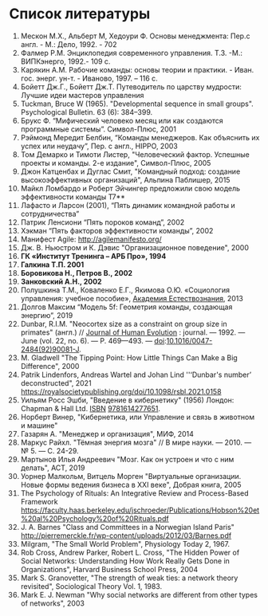 # Список литературы

1. Мескон М.Х., Альбеpт М, Хедоуpи Ф. Основы менеджмента: Пеp.с англ. - М.: Дело, 1992. - 702 
2. Фалмер Р.М. Энциклопедия современного управления. Т.3. -М.: ВИПКэнерго, 1992.- 109 с.
3. Карякин А.М. Рабочие команды: основы теории и практики. - Иван. гос. энерг. ун-т. - Иваново, 1997. – 116 с.
4. Бойетт Дж.Г., Бойетт Дж.Т. Путеводитель по царству мудрости: Лучшие идеи мастеров управления
5. Tuckman, Bruce W (1965). "Developmental sequence in small groups". Psychological Bulletin. 63 (6): 384–399.
6. Брукс Ф. “Мифический человеко месяц или как создаются программные системы”. Символ-Плюс, 2001
7. Рэймонд Мередит Белбин, “Команды менеджеров. Как объяснить их успех или неудачу”, Пер. с англ., HIPPO, 2003
8. Том Демарко и Тимоти Листер, "Человеческий фактор. Успешные проекты и команды. 2-е издание", Символ-Плюс, 2005
9. Джон Катценбах и Дуглас Смит, "Командный подход: создание высокоэффективных организаций", Альпина Паблишер, 2015
10. Майкл Ломбардо и Роберт Эйчингер предложили свою модель эффективности команды T7**
11. Лафасто и Ларсон (2001), “Пять динамик командной работы и сотрудничества”
12. Патрик Ленсиони “Пять пороков команд”, 2002
13. Хэкман “Пять факторов эффективности команды”, 2002
14. Манифест Agile: http://agilemanifesto.org/
15. Дж. В. Ньюстром и К. Дэвис "Организационное поведение", 2000
16. **ГК «Институт Тренинга – АРБ Про», 1994**
17. **Галкина Т.П. 2001**
18. **Боровикова Н., Петров В., 2002**
19. **Занковский А.Н., 2002**
20. Полушкина Т.М., Коваленко Е.Г., Якимова О.Ю. «Социология управления: учебное пособие», [Академия Естествознания](http://express.rae.ru/), 2013
21. Долгов Максим “Модель 5f: Геометрия команды, создающая энергию”, 2019
22. Dunbar, R.I.M. "Neocortex size as a constraint on group size in primates" (англ.) // [Journal of Human Evolution](https://ru.wikipedia.org/wiki/Journal_of_Human_Evolution "Journal of Human Evolution") : journal. — 1992. — June (vol. 22, no. 6). — P. 469—493. — [doi](https://ru.wikipedia.org/wiki/Doi "Doi"):[10.1016/0047-2484(92)90081-J](https://dx.doi.org/10.1016%2F0047-2484%2892%2990081-J).
23. M. Gladwell "The Tipping Point: How Little Things Can Make a Big Difference", 2000
24. Patrik Lindenfors, Andreas Wartel and Johan Lind ''‘Dunbar's number’ deconstructed", 2021 https://royalsocietypublishing.org/doi/10.1098/rsbl.2021.0158
25. Уильям Росс Эшби, "Введение в кибернетику" (1956) Лондон: Chapman & Hall Ltd. [ISBN](https://translated.turbopages.org/proxy_u/en-ru.ru.4905f7a1-6481a955-33490705-74722d776562/https/en.wikipedia.org/wiki/ISBN_(identifier) "ISBN (идентификатор)") [9781614277651](https://translated.turbopages.org/proxy_u/en-ru.ru.4905f7a1-6481a955-33490705-74722d776562/https/en.wikipedia.org/wiki/Special:BookSources/9781614277651 "Специальный раздел:Книжные источники/9781614277651").
26. Норберт Винер, "Кибернетика, или Управление и связь в животном и машине"
27. Газарян А. "Менеджер и организация", МИФ, 2014
28. Маркус Райхл. "Тёмная энергия мозга" // В мире науки. — 2010. — № 5. — С. 24-29.
29. Мартынов Илья Андреевич "Мозг. Как он устроен и что с ним делать", АСТ, 2019
30. Уорнер Малкольм, Витцель Морген "Виртуальные организации. Новые формы ведения бизнеса в XXI веке", Добрая книга, 2005
31. The Psychology of Rituals: An Integrative Review and Process-Based Framework https://faculty.haas.berkeley.edu/jschroeder/Publications/Hobson%20et%20al%20Psychology%20of%20Rituals.pdf
32. J. A. Barnes "Class and Committees in a Norwegian Island Paris" http://pierremerckle.fr/wp-content/uploads/2012/03/Barnes.pdf
33. Milgram, "The Small World Problem", Physiology Today 2, 1967.
34. Rob Cross, Andrew Parker, Robert L. Cross, "The Hidden Power of Social Networks: Understanding How Work Really Gets Done in Organizations", Harvard Business School Press, 2004
35. Mark S. Granovetter, "The strength of weak ties: a network theory revisited", Sociological Theory Vol. 1, 1983.
36. Mark E. J. Newman "Why social networks are different from other types of networks", 2003